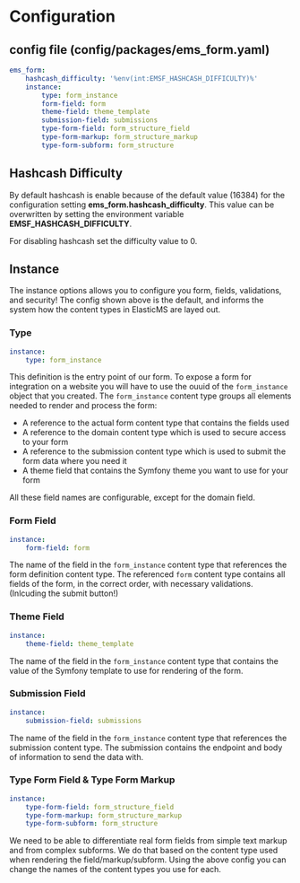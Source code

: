 # Configuration
## config file (config/packages/ems_form.yaml)
```yaml
ems_form:
    hashcash_difficulty: '%env(int:EMSF_HASHCASH_DIFFICULTY)%'
    instance:
        type: form_instance
        form-field: form
        theme-field: theme_template
        submission-field: submissions
        type-form-field: form_structure_field
        type-form-markup: form_structure_markup
        type-form-subform: form_structure
```

## Hashcash Difficulty
By default hashcash is enable because of the default value (16384) for the configuration setting **ems_form.hashcash_difficulty**.
This value can be overwritten by setting the environment variable **EMSF_HASHCASH_DIFFICULTY**.

For disabling hashcash set the difficulty value to 0.

## Instance
The instance options allows you to configure you form, fields, validations, and security! The config shown above is the default, and informs the system how the content types in ElasticMS are layed out.

### Type

```yaml
instance:
    type: form_instance
```
This definition is the entry point of our form. To expose a form for integration on a website you will have to use the ouuid of the `form_instance` object that you created.
The `form_instance` content type groups all elements needed to render and process the form:

 * A reference to the actual form content type that contains the fields used
 * A reference to the domain content type which is used to secure access to your form
 * A reference to the submission content type which is used to submit the form data where you need it
 * A theme field that contains the Symfony theme you want to use for your form

 All these field names are configurable, except for the domain field.

### Form Field

```yaml
instance:
    form-field: form
```

The name of the field in the `form_instance` content type that references the form definition content type.
The referenced `form` content type contains all fields of the form, in the correct order, with necessary validations. (Inlcuding the submit button!)

### Theme Field

```yaml
instance:
    theme-field: theme_template
```

The name of the field in the `form_instance` content type that contains the value of the Symfony template to use for rendering of the form.

### Submission Field

```yaml
instance:
    submission-field: submissions
```

The name of the field in the `form_instance` content type that references the submission content type. The submission contains the endpoint and body of information to send the data with.

### Type Form Field & Type Form Markup

```yaml
instance:
    type-form-field: form_structure_field
    type-form-markup: form_structure_markup
    type-form-subform: form_structure
```

We need to be able to differentiate real form fields from simple text markup and from complex subforms. We do that based on the content type used when rendering the field/markup/subform. Using the above config you can change the names of the content types you use for each.
